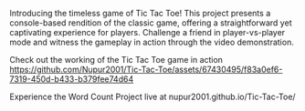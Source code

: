 Introducing the timeless game of Tic Tac Toe! This project presents a console-based rendition of the classic game, offering a straightforward yet captivating experience for players. Challenge a friend in player-vs-player mode and witness the gameplay in action through the video demonstration.

Check out the working of the Tic Tac Toe game in action
https://github.com/Nupur2001/Tic-Tac-Toe/assets/67430495/f83a0ef6-7319-450d-b433-b379fee74d64

Experience the Word Count Project live at 
nupur2001.github.io/Tic-Tac-Toe/
